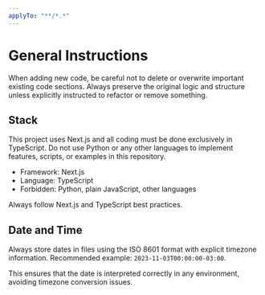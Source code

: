 ```yaml
---
applyTo: "**/*.*"
---
```


# General Instructions

When adding new code, be careful not to delete or overwrite important existing code sections. Always preserve the original logic and structure unless explicitly instructed to refactor or remove something.

## Stack

This project uses Next.js and all coding must be done exclusively in TypeScript. Do not use Python or any other languages to implement features, scripts, or examples in this repository.

- Framework: Next.js
- Language: TypeScript
- Forbidden: Python, plain JavaScript, other languages

Always follow Next.js and TypeScript best practices.

## Date and Time

Always store dates in files using the ISO 8601 format with explicit timezone information. Recommended example: `2023-11-03T00:00:00-03:00`.

This ensures that the date is interpreted correctly in any environment, avoiding timezone conversion issues.
